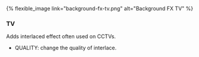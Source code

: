 ---
---

{% flexible_image link="background-fx-tv.png" alt="Background FX TV" %}

### TV
Adds interlaced effect often used on CCTVs.

* QUALITY: change the quality of interlace.

